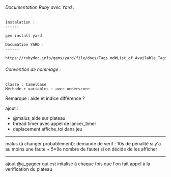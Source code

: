 ###### Documentation Ruby avec Yard : 
    Instalation :
    ------

    gem install yard

    Documation YARD :
    ------
    
    https://rubydoc.info/gems/yard/file/docs/Tags.md#List_of_Available_Tags

###### Convention de nommage :
    Classe : CamelCase
    Méthode + variables : avec_underscore


Remarque :
aide et indice différence ?

ajout :
- @malus_aide sur plateau
- thread timer avec appel de lancer_timer
- deplacement affiche_toi dans jeu

---

malus (à changer probablement):
demande de verif : 10s de pénalité si y'a au moins une faute + 5*(le nombre de faute) si on décide de les afficher

---
ajout @a_gagner qui est initalisé à chaque fois que l'on fait appel à la verification du plateau